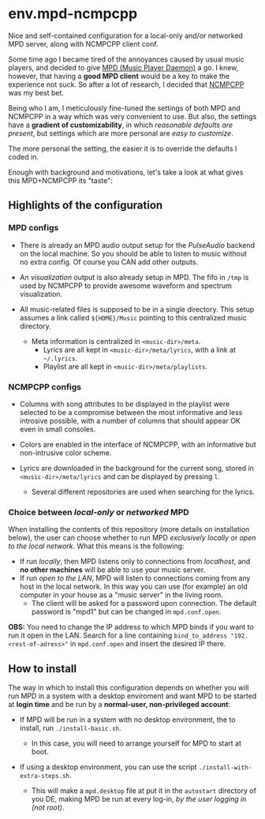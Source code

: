 env.mpd-ncmpcpp
===============

Nice and self-contained configuration for a local-only and/or networked MPD server, along with NCMPCPP client conf.

Some time ago I became tired of the annoyances caused by usual music players, and decided to give
[MPD (Music Player Daemon)](http://www.musicpd.org/) a go.
I knew, however, that having a **good MPD client** would be a key to make the experience not suck.
So after a lot of research, I decided that [NCMPCPP](http://ncmpcpp.rybczak.net/) was my best bet.

Being who I am, I meticulously fine-tuned the settings of both MPD and NCMPCPP in a way which was very convenient to use.
But also, the settings have a **gradient of customizability**, in which _reasonable defaults are present_,
but settings which are more personal are _easy to customize_.

The more personal the setting, the easier it is to override the defaults I coded in.

Enough with background and motivations, let's take a look at what gives this MPD+NCMPCPP its "taste":

Highlights of the configuration
-------------------------------

### MPD configs

  * There is already an MPD audio output setup for the _PulseAudio_ backend on the local machine.
    So you should be able to listen to music without no extra config. Of course you CAN add other outputs.
  * An _visualization_ output is also already setup in MPD.
    The fifo in `/tmp` is used by NCMPCPP to provide awesome waveform and spectrum visualization.

  * All music-related files is supposed to be in a single directory.
    This setup assumes a link called `${HOME}/Music` pointing to this centralized music directory.
      + Meta information is centralized in `<music-dir>/meta`.
          - Lyrics are all kept in `<music-dir>/meta/lyrics`, with a link at `~/.lyrics`.
          + Playlist are all kept in `<music-dir>/meta/playlists`.

### NCMPCPP configs

  * Columns with song attributes to be displayed in the playlist were selected to be a compromise between
    the most informative and less introsive possible, with a number of columns that should appear OK even in small consoles.

  * Colors are enabled in the interface of NCMPCPP, with an informative but non-intrusive color scheme.

  * Lyrics are downloaded in the background for the current song, stored in `<music-dir>/meta/lyrics` and can be displayed by pressing `l`.
      + Several different repositories are used when searching for the lyrics.

### Choice between _local-only_ or _networked_ MPD

When installing the contents of this repository (more details on installation below),
the user can choose whether to run MPD _exclusively locally_ or _open to the local network_. 
What this means is the following:

  * If run _locally_, then MPD listens only to connections from _localhost_, and **no other machines** will be able to use your music server.
  * If run _open to the LAN_, MPD will listen to connections coming from any host in the local network.
    In this way you can use (for example) an old computer in your house as a "music server" in the living room.
      + The client will be asked for a password upon connection. The default password is "mpd1" but can be changed in `mpd.conf.open`.

**OBS:** You need to change the IP address to which MPD binds if you want to run it open in the LAN.
Search for a line containing `bind_to_address "192.<rest-of-adress>"` in `mpd.conf.open` and insert the desired IP there.

How to install
--------------

The way in which to install this configuration depends on whether you will run MPD in a system with a desktop enviroment
and want MPD to be started at **login time** and be run by a **normal-user, non-privileged account**:

  * If MPD will be run in a system with no desktop environment, the to install, run `./install-basic.sh`.
      + In this case, you will need to arrange yourself for MPD to start at boot.

  * If using a desktop environment, you can use the script `./install-with-extra-steps.sh`.
      + This will make a `mpd.desktop` file at put it in the `autostart` directory of you DE,
        making MPD be run at every log-in, _by the user logging in (not root)_.

